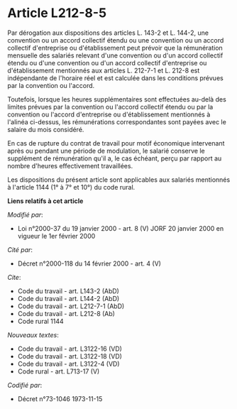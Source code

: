 # Article L212-8-5

Par dérogation aux dispositions des articles L. 143-2 et L. 144-2, une convention ou un accord collectif étendu ou une
convention ou un accord collectif d'entreprise ou d'établissement peut prévoir que la rémunération mensuelle des salariés
relevant d'une convention ou d'un accord collectif étendu ou d'une convention ou d'un accord collectif d'entreprise ou
d'établissement mentionnés aux articles L. 212-7-1 et L. 212-8 est indépendante de l'horaire réel et est calculée dans les
conditions prévues par la convention ou l'accord.

Toutefois, lorsque les heures supplémentaires sont effectuées au-delà des limites prévues par la convention ou l'accord
collectif étendu ou par la convention ou l'accord d'entreprise ou d'établissement mentionnés à l'alinéa ci-dessus, les
rémunérations correspondantes sont payées avec le salaire du mois considéré.

En cas de rupture du contrat de travail pour motif économique intervenant après ou pendant une période de modulation, le
salarié conserve le supplément de rémunération qu'il a, le cas échéant, perçu par rapport au nombre d'heures effectivement
travaillées.

Les dispositions du présent article sont applicables aux salariés mentionnés à l'article 1144 (1° à 7° et 10°) du code rural.

**Liens relatifs à cet article**

_Modifié par_:

  - Loi n°2000-37 du 19 janvier 2000 - art. 8 (V) JORF 20 janvier 2000 en vigueur le 1er février 2000

_Cité par_:

  - Décret n°2000-118 du 14 février 2000 - art. 4 (V)

_Cite_:

  - Code du travail - art. L143-2 (AbD)
  - Code du travail - art. L144-2 (AbD)
  - Code du travail - art. L212-7-1 (AbD)
  - Code du travail - art. L212-8 (Ab)
  - Code rural 1144

_Nouveaux textes_:

  - Code du travail - art. L3122-16 (VD)
  - Code du travail - art. L3122-18 (VD)
  - Code du travail - art. L3122-4 (VD)
  - Code rural - art. L713-17 (V)

_Codifié par_:

  - Décret n°73-1046 1973-11-15
